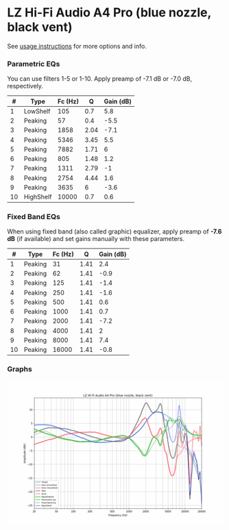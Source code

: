 # LZ Hi-Fi Audio A4 Pro (blue nozzle, black vent)
See [usage instructions](https://github.com/jaakkopasanen/AutoEq#usage) for more options and info.

### Parametric EQs
You can use filters 1-5 or 1-10. Apply preamp of -7.1 dB or -7.0 dB, respectively.

|   # | Type      |   Fc (Hz) |    Q |   Gain (dB) |
|-----|-----------|-----------|------|-------------|
|   1 | LowShelf  |       105 | 0.7  |         5.8 |
|   2 | Peaking   |        57 | 0.4  |        -5.5 |
|   3 | Peaking   |      1858 | 2.04 |        -7.1 |
|   4 | Peaking   |      5346 | 3.45 |         5.5 |
|   5 | Peaking   |      7882 | 1.71 |         6   |
|   6 | Peaking   |       805 | 1.48 |         1.2 |
|   7 | Peaking   |      1311 | 2.79 |        -1   |
|   8 | Peaking   |      2754 | 4.44 |         1.6 |
|   9 | Peaking   |      3635 | 6    |        -3.6 |
|  10 | HighShelf |     10000 | 0.7  |         0.6 |

### Fixed Band EQs
When using fixed band (also called graphic) equalizer, apply preamp of **-7.6 dB** (if available) and set gains manually with these parameters.

|   # | Type    |   Fc (Hz) |    Q |   Gain (dB) |
|-----|---------|-----------|------|-------------|
|   1 | Peaking |        31 | 1.41 |         2.4 |
|   2 | Peaking |        62 | 1.41 |        -0.9 |
|   3 | Peaking |       125 | 1.41 |        -1.4 |
|   4 | Peaking |       250 | 1.41 |        -1.6 |
|   5 | Peaking |       500 | 1.41 |         0.6 |
|   6 | Peaking |      1000 | 1.41 |         0.7 |
|   7 | Peaking |      2000 | 1.41 |        -7.2 |
|   8 | Peaking |      4000 | 1.41 |         2   |
|   9 | Peaking |      8000 | 1.41 |         7.4 |
|  10 | Peaking |     16000 | 1.41 |        -0.8 |

### Graphs
![](./LZ%20Hi-Fi%20Audio%20A4%20Pro%20(blue%20nozzle,%20black%20vent).png)
